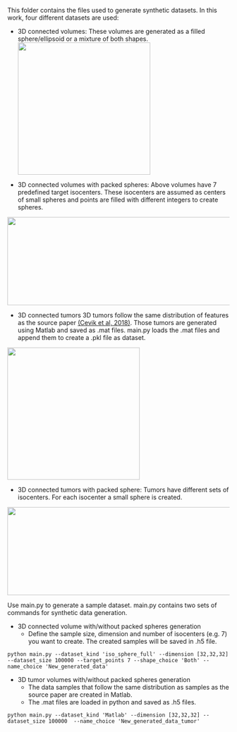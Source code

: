 This folder contains the files used to generate synthetic datasets. In this work, four different datasets are used:
* 3D connected volumes:
These volumes are generated as a filled sphere/ellipsoid or a mixture of both shapes.
<a href="url"><img src="https://github.com/RyersonU-DataScienceLab/Sanaz_3D_tumorGAN/blob/main/Synthetic%20data%20generation/Figures/3D_connected_volume.PNG" align="middle" height="300" width="300" ></a>

* 3D connected volumes with packed spheres:
Above volumes have 7 predefined target isocenters. These isocenters are assumed as centers of small spheres and points are filled with different integers to create spheres.

<a href="url"><img src="https://github.com/RyersonU-DataScienceLab/Sanaz_3D_tumorGAN/blob/main/Synthetic%20data%20generation/Figures/connected_7iso.PNG" align="middle" height="200" width="700" ></a>

* 3D connected tumors
3D tumors follow the same distribution of features as the source paper [(Cevik et al, 2018)](https://iopscience.iop.org/article/10.1088/1361-6560/aad105). Those tumors are generated using Matlab and saved as .mat files. main.py loads the .mat files and append them to create a .pkl file as dataset.

<a href="url"><img src="https://github.com/RyersonU-DataScienceLab/Sanaz_3D_tumorGAN/blob/main/Synthetic%20data%20generation/Figures/3D_connected_tumor.PNG" align="middle" height="300" width="300" ></a>

* 3D connected tumors with packed sphere:
Tumors have different sets of isocenters. For each isocenter a small sphere is created.

<a href="url"><img src="https://github.com/RyersonU-DataScienceLab/Sanaz_3D_tumorGAN/blob/main/Synthetic%20data%20generation/Figures/Matlab_8_sio.PNG" align="middle" height="200" width="700" ></a>

Use main.py to generate a sample dataset. main.py contains two sets of commands for synthetic data generation. 
* 3D connected volume with/without packed spheres generation
  * Define the sample size, dimension and number of isocenters (e.g. 7) you want to create. The created samples will be saved in .h5 file.
```
python main.py --dataset_kind 'iso_sphere_full' --dimension [32,32,32] --dataset_size 100000 --target_points 7 --shape_choice 'Both' --name_choice 'New_generated_data'
```
* 3D tumor volumes with/without packed spheres generation
  * The data samples that follow the same distribution as samples as the source paper are created in Matlab.
  * The .mat files are loaded in python and saved as .h5 files.
```
python main.py --dataset_kind 'Matlab' --dimension [32,32,32] --dataset_size 100000  --name_choice 'New_generated_data_tumor'
```
